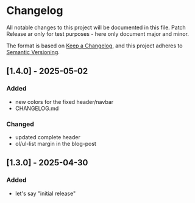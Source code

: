 # Changelog

All notable changes to this project will be documented in this file.
Patch Release ar only for test purposes - here only document major and minor.

The format is based on [Keep a Changelog](https://keepachangelog.com/en/1.1.0/),
and this project adheres to [Semantic Versioning](https://semver.org/spec/v2.0.0.html).

## [1.4.0] - 2025-05-02

### Added

- new colors for the fixed header/navbar
- CHANGELOG.md

### Changed

- updated complete header
- ol/ul-list margin in the blog-post

## [1.3.0] - 2025-04-30

### Added

- let's say "initial release"
